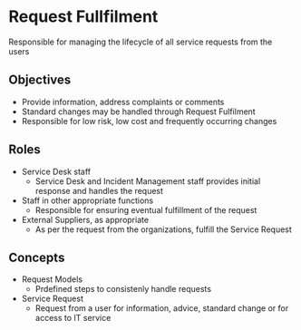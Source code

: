 # Request Fullfilment

Responsible for managing the lifecycle of all service requests from the users

## Objectives

* Provide information, address complaints or comments
* Standard changes may be handled through Request Fulfilment
* Responsible for low risk, low cost and frequently occurring changes


## Roles

* Service Desk staff
	* Service Desk and Incident Management staff provides initial response and handles the request
* Staff in other appropriate functions
	* Responsible for ensuring eventual fulfillment of the request
* External Suppliers, as appropriate
	* As per the request from the organizations, fulfill the Service Request


## Concepts

* Request Models
	* Prdefined steps to consistenly handle requests
* Service Request
	* Request from a user for information, advice, standard change or for access to IT service


